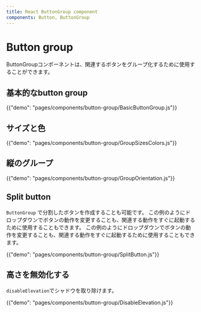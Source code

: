 ```yaml
---
title: React ButtonGroup component
components: Button, ButtonGroup
---
```


# Button group

<p class="description">ButtonGroupコンポーネントは、関連するボタンをグループ化するために使用することができます。</p>

## 基本的なbutton group

{{"demo": "pages/components/button-group/BasicButtonGroup.js"}}

## サイズと色

{{"demo": "pages/components/button-group/GroupSizesColors.js"}}

## 縦のグループ

{{"demo": "pages/components/button-group/GroupOrientation.js"}}

## Split button

`ButtonGroup` で分割したボタンを作成することも可能です。 この例のようにドロップダウンでボタンの動作を変更することも、関連する動作をすぐに起動するために使用することもできます。 この例のようにドロップダウンでボタンの動作を変更することも、関連する動作をすぐに起動するために使用することもできます。

{{"demo": "pages/components/button-group/SplitButton.js"}}

## 高さを無効化する

`disableElevation`でシャドウを取り除けます。

{{"demo": "pages/components/button-group/DisableElevation.js"}}
